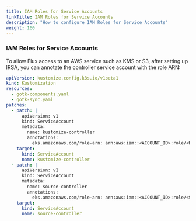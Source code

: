 ```yaml
---
title: IAM Roles for Service Accounts
linkTitle: IAM Roles for Service Accounts
description: "How to configure IAM Roles for Service Accounts"
weight: 160
---
```



### IAM Roles for Service Accounts

To allow Flux access to an AWS service such as KMS or S3, after setting up IRSA,
you can annotate the controller service account with the role ARN:

```yaml
apiVersion: kustomize.config.k8s.io/v1beta1
kind: Kustomization
resources:
  - gotk-components.yaml
  - gotk-sync.yaml
patches:
  - patch: |
      apiVersion: v1
      kind: ServiceAccount
      metadata:
        name: kustomize-controller
        annotations:
          eks.amazonaws.com/role-arn: arn:aws:iam::<ACCOUNT_ID>:role/<KMS-ROLE-NAME>
    target:
      kind: ServiceAccount
      name: kustomize-controller
  - patch: |
      apiVersion: v1
      kind: ServiceAccount
      metadata:
        name: source-controller
        annotations:
          eks.amazonaws.com/role-arn: arn:aws:iam::<ACCOUNT_ID>:role/<S3-ROLE-NAME>
    target:
      kind: ServiceAccount
      name: source-controller
```
